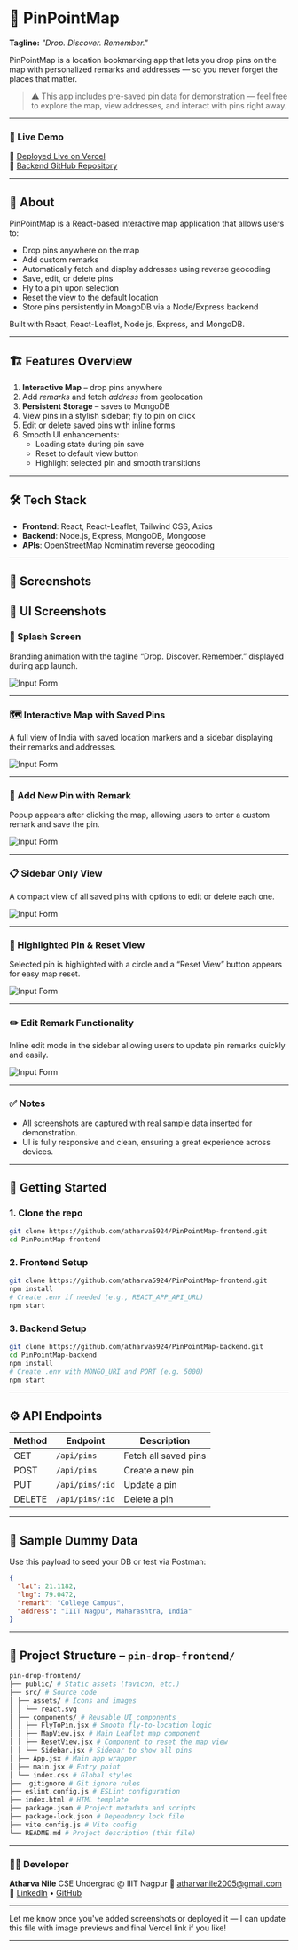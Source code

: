 # 📍 PinPointMap

**Tagline:** *"Drop. Discover. Remember."*

PinPointMap is a location bookmarking app that lets you drop pins on the map with personalized remarks and addresses — so you never forget the places that matter.

> ⚠️ This app includes pre-saved pin data for demonstration — feel free to explore the map, view addresses, and interact with pins right away.

---

### 🚀 Live Demo

🔗 [Deployed Live on Vercel](https://pin-point-map-frontend.vercel.app/)<br>
📂 [Backend GitHub Repository](https://github.com/atharva5924/PinPointMap-backend)


---

## 🚀 About

PinPointMap is a React-based interactive map application that allows users to:
- Drop pins anywhere on the map
- Add custom remarks
- Automatically fetch and display addresses using reverse geocoding
- Save, edit, or delete pins
- Fly to a pin upon selection
- Reset the view to the default location
- Store pins persistently in MongoDB via a Node/Express backend

Built with React, React-Leaflet, Node.js, Express, and MongoDB.

---

## 🏗️ Features Overview

1. **Interactive Map** – drop pins anywhere
2. Add *remarks* and fetch *address* from geolocation
3. **Persistent Storage** – saves to MongoDB
4. View pins in a stylish sidebar; fly to pin on click
5. Edit or delete saved pins with inline forms
6. Smooth UI enhancements:
   - Loading state during pin save
   - Reset to default view button
   - Highlight selected pin and smooth transitions

---

## 🛠️ Tech Stack

- **Frontend**: React, React-Leaflet, Tailwind CSS, Axios  
- **Backend**: Node.js, Express, MongoDB, Mongoose  
- **APIs**: OpenStreetMap Nominatim reverse geocoding  

---

## 🧩 Screenshots

## 📸 UI Screenshots

### 🚀 Splash Screen

Branding animation with the tagline “Drop. Discover. Remember.” displayed during app launch.

![Input Form](./screenshots/splashs-screen.png)

---

 ### 🗺️ Interactive Map with Saved Pins

A full view of India with saved location markers and a sidebar displaying their remarks and addresses.

![Input Form](./screenshots/home.png)

---

### 📍 Add New Pin with Remark

Popup appears after clicking the map, allowing users to enter a custom remark and save the pin.

![Input Form](./screenshots/new-entry.png)

---

### 📋 Sidebar Only View

A compact view of all saved pins with options to edit or delete each one.

![Input Form](./screenshots/sidebar.png)

---

### 🎯 Highlighted Pin & Reset View

Selected pin is highlighted with a circle and a “Reset View” button appears for easy map reset.

![Input Form](./screenshots/highlight-view.png)

---

### ✏️ Edit Remark Functionality

Inline edit mode in the sidebar allowing users to update pin remarks quickly and easily.

![Input Form](./screenshots/edit-view.png)

---

### ✅ Notes

- All screenshots are captured with real sample data inserted for demonstration.
- UI is fully responsive and clean, ensuring a great experience across devices.


---

## 🔧 Getting Started

### 1. Clone the repo

```bash
git clone https://github.com/atharva5924/PinPointMap-frontend.git
cd PinPointMap-frontend
```

### 2. Frontend Setup

```bash
git clone https://github.com/atharva5924/PinPointMap-frontend.git
npm install
# Create .env if needed (e.g., REACT_APP_API_URL)
npm start
```

### 3. Backend Setup

```bash
git clone https://github.com/atharva5924/PinPointMap-backend.git
cd PinPointMap-backend
npm install
# Create .env with MONGO_URI and PORT (e.g. 5000)
npm start
```

---

## ⚙️ API Endpoints

| Method | Endpoint         | Description         |
|--------|------------------|---------------------|
| GET    | `/api/pins`      | Fetch all saved pins |
| POST   | `/api/pins`      | Create a new pin     |
| PUT    | `/api/pins/:id`  | Update a pin         |
| DELETE | `/api/pins/:id`  | Delete a pin         |

---

## 📝 Sample Dummy Data

Use this payload to seed your DB or test via Postman:

```json
{
  "lat": 21.1182,
  "lng": 79.0472,
  "remark": "College Campus",
  "address": "IIIT Nagpur, Maharashtra, India"
}
```

---

## 📁 Project Structure – `pin-drop-frontend/`

```bash
pin-drop-frontend/
├── public/ # Static assets (favicon, etc.)
├── src/ # Source code
│ ├── assets/ # Icons and images
│ │ └── react.svg
│ ├── components/ # Reusable UI components
│ │ ├── FlyToPin.jsx # Smooth fly-to-location logic
│ │ ├── MapView.jsx # Main Leaflet map component
│ │ ├── ResetView.jsx # Component to reset the map view
│ │ └── Sidebar.jsx # Sidebar to show all pins
│ ├── App.jsx # Main app wrapper
│ ├── main.jsx # Entry point
│ └── index.css # Global styles
├── .gitignore # Git ignore rules
├── eslint.config.js # ESLint configuration
├── index.html # HTML template
├── package.json # Project metadata and scripts
├── package-lock.json # Dependency lock file
├── vite.config.js # Vite config
└── README.md # Project description (this file)
```

---

### 👨‍💻 Developer

**Atharva Nile**
CSE Undergrad @ IIIT Nagpur
📧 atharvanile2005@gmail.com
🔗 [LinkedIn](https://www.linkedin.com/in/atharva-nile-a50120294) • [GitHub](https://github.com/atharva5924)

---

Let me know once you've added screenshots or deployed it — I can update this file with image previews and final Vercel link if you like!


---


